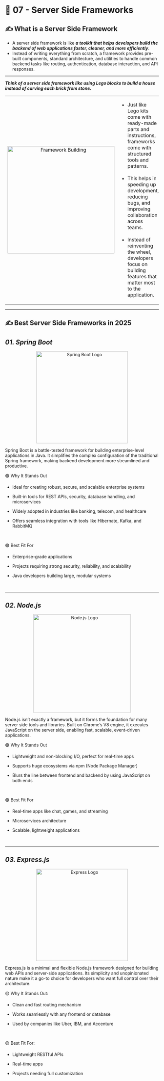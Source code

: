 # 🚀 07 - Server Side Frameworks

## ✍️ What is a Server Side Framework

- A server side framework is like ***a toolkit that helps developers build the backend of web applications faster, cleaner, and more efficiently***. 
- Instead of writing everything from scratch, a framework provides pre-built components, standard architecture, and utilities to handle common backend tasks like routing, authentication, database interaction, and API responses.

---

***Think of a server side framework like using Lego blocks to build a house instead of carving each brick from stone.***

<table> 
  <tr> 
    <td width="40%" align="center"> 
      <img src="https://github.com/user-attachments/assets/82f4da28-fcac-4d56-9a61-733c103218b5" alt="Framework Building" width="350"/> 
    </td> 
    <td width="60%" align="left"> 
      <ul> 
        <li>Just like Lego kits come with ready-made parts and instructions, frameworks come with structured tools and patterns.</li></br> 
        <li>This helps in speeding up development, reducing bugs, and improving collaboration across teams.</li></br> 
        <li>Instead of reinventing the wheel, developers focus on building features that matter most to the application.</li> </ul> 
    </td> 
  </tr> 
</table>

---

## ✍️ Best Server Side Frameworks in 2025

## _01. Spring Boot_

<p align="center"> <img src="https://github.com/user-attachments/assets/d3c96a60-cb5a-4b75-b2a2-3a511d5f4c91" alt="Spring Boot Logo" width="300"/> </p>

Spring Boot is a battle-tested framework for building enterprise-level applications in Java. It simplifies the complex configuration of the traditional Spring framework, making backend development more streamlined and productive.

🟢 Why It Stands Out

- Ideal for creating robust, secure, and scalable enterprise systems

- Built-in tools for REST APIs, security, database handling, and microservices

- Widely adopted in industries like banking, telecom, and healthcare

- Offers seamless integration with tools like Hibernate, Kafka, and RabbitMQ

<br>

🟢 Best Fit For

- Enterprise-grade applications

- Projects requiring strong security, reliability, and scalability

- Java developers building large, modular systems

<br>

---

## _02. Node.js_
   
<p align="center"> <img src="https://github.com/user-attachments/assets/863d759b-f175-4fde-8e98-a2d4ad1b45b1" alt="Node.js Logo" width="320"/> </p>

Node.js isn’t exactly a framework, but it forms the foundation for many server side tools and libraries. Built on Chrome’s V8 engine, it executes JavaScript on the server side, enabling fast, scalable, event-driven applications.

🟢 Why It Stands Out

- Lightweight and non-blocking I/O, perfect for real-time apps

- Supports huge ecosystems via npm (Node Package Manager)

- Blurs the line between frontend and backend by using JavaScript on both ends

<br> 

🟢 Best Fit For

- Real-time apps like chat, games, and streaming

- Microservices architecture

- Scalable, lightweight applications
  
<br>

---

## _03. Express.js_
   
<p align="center"> <img src="https://github.com/user-attachments/assets/82fbd1db-ff61-4968-870b-233962f60ea1" alt="Express Logo" width="300"/> </p>

Express.js is a minimal and flexible Node.js framework designed for building web APIs and server-side applications. Its simplicity and unopinionated nature make it a go-to choice for developers who want full control over their architecture.

🟡 Why It Stands Out:

- Clean and fast routing mechanism

- Works seamlessly with any frontend or database

- Used by companies like Uber, IBM, and Accenture

  <br>

🟡 Best Fit For:

- Lightweight RESTful APIs

- Real-time apps

- Projects needing full customization
